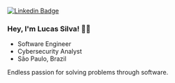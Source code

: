 
[![Linkedin Badge](https://img.shields.io/badge/-LinkedIn-blue?style=flat&logo=Linkedin&logoColor=white&link=https://)](https://www.linkedin.com/in/inlucassilva/)

### Hey, I'm Lucas Silva! 👋🏽

- Software Engineer
- Cybersecurity Analyst
- São Paulo, Brazil

Endless passion for solving problems through software.
